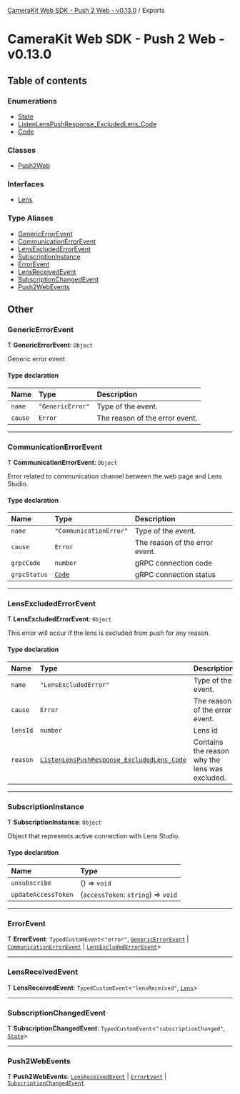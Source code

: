 [CameraKit Web SDK - Push 2 Web - v0.13.0](README.md) / Exports

# CameraKit Web SDK - Push 2 Web - v0.13.0

## Table of contents

### Enumerations

- [State](enums/State.md)
- [ListenLensPushResponse\_ExcludedLens\_Code](enums/ListenLensPushResponse_ExcludedLens_Code.md)
- [Code](enums/Code.md)

### Classes

- [Push2Web](classes/Push2Web.md)

### Interfaces

- [Lens](interfaces/Lens.md)

### Type Aliases

- [GenericErrorEvent](modules.md#genericerrorevent)
- [CommunicationErrorEvent](modules.md#communicationerrorevent)
- [LensExcludedErrorEvent](modules.md#lensexcludederrorevent)
- [SubscriptionInstance](modules.md#subscriptioninstance)
- [ErrorEvent](modules.md#errorevent)
- [LensReceivedEvent](modules.md#lensreceivedevent)
- [SubscriptionChangedEvent](modules.md#subscriptionchangedevent)
- [Push2WebEvents](modules.md#push2webevents)

## Other

### GenericErrorEvent

Ƭ **GenericErrorEvent**: `Object`

Generic error event

#### Type declaration

| Name | Type | Description |
| :------ | :------ | :------ |
| `name` | ``"GenericError"`` | Type of the event. |
| `cause` | `Error` | The reason of the error event. |

___

### CommunicationErrorEvent

Ƭ **CommunicationErrorEvent**: `Object`

Error related to communication channel between the web page and Lens Studio.

#### Type declaration

| Name | Type | Description |
| :------ | :------ | :------ |
| `name` | ``"CommunicationError"`` | Type of the event. |
| `cause` | `Error` | The reason of the error event. |
| `grpcCode` | `number` | gRPC connection code |
| `grpcStatus` | [`Code`](enums/Code.md) | gRPC connection status |

___

### LensExcludedErrorEvent

Ƭ **LensExcludedErrorEvent**: `Object`

This error will occur if the lens is excluded from push for any reason.

#### Type declaration

| Name | Type | Description |
| :------ | :------ | :------ |
| `name` | ``"LensExcludedError"`` | Type of the event. |
| `cause` | `Error` | The reason of the error event. |
| `lensId` | `number` | Lens id |
| `reason` | [`ListenLensPushResponse_ExcludedLens_Code`](enums/ListenLensPushResponse_ExcludedLens_Code.md) | Contains the reason why the lens was excluded. |

___

### SubscriptionInstance

Ƭ **SubscriptionInstance**: `Object`

Object that represents active connection with Lens Studio.

#### Type declaration

| Name | Type |
| :------ | :------ |
| `unsubscribe` | () => `void` |
| `updateAccessToken` | (`accessToken`: `string`) => `void` |

___

### ErrorEvent

Ƭ **ErrorEvent**: `TypedCustomEvent`<``"error"``, [`GenericErrorEvent`](modules.md#genericerrorevent) \| [`CommunicationErrorEvent`](modules.md#communicationerrorevent) \| [`LensExcludedErrorEvent`](modules.md#lensexcludederrorevent)\>

___

### LensReceivedEvent

Ƭ **LensReceivedEvent**: `TypedCustomEvent`<``"lensReceived"``, [`Lens`](interfaces/Lens.md)\>

___

### SubscriptionChangedEvent

Ƭ **SubscriptionChangedEvent**: `TypedCustomEvent`<``"subscriptionChanged"``, [`State`](enums/State.md)\>

___

### Push2WebEvents

Ƭ **Push2WebEvents**: [`LensReceivedEvent`](modules.md#lensreceivedevent) \| [`ErrorEvent`](modules.md#errorevent) \| [`SubscriptionChangedEvent`](modules.md#subscriptionchangedevent)
